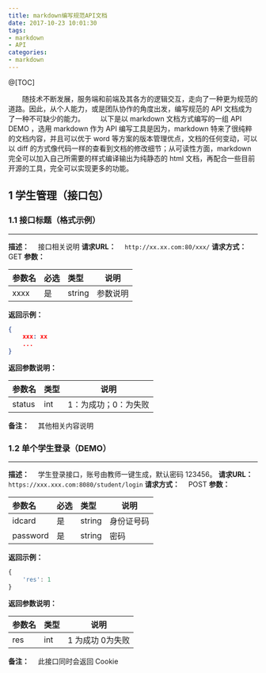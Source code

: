 ```yaml
---
title: markdown编写规范API文档
date: 2017-10-23 10:01:30
tags:
- markdown
- API
categories:
- markdown
---
```

@[TOC]

<!-- more -->

　　随技术不断发展，服务端和前端及其各方的逻辑交互，走向了一种更为规范的道路。因此，从个人能力，或是团队协作的角度出发，编写规范的 API 文档成为了一种不可缺少的能力。
　　以下是以 markdown 文档方式编写的一组 API DEMO ，选用 markdown 作为 API 编写工具是因为，markdown 特来了很纯粹的文档内容，并且可以优于 word 等方案的版本管理优点，文档的任何变动，可以以 diff 的方式像代码一样的查看到文档的修改细节；从可读性方面，markdown 完全可以加入自己所需要的样式编译输出为纯静态的 html 文档，再配合一些目前开源的工具，完全可以实现更多的功能。

## 1 学生管理（接口包）
### 1.1 接口标题（格式示例）
---
**描述：**
　接口相关说明
**请求URL：**
　`http://xx.xx.com:80/xxx/`
**请求方式：**
　GET
**参数：**

|参数名|必选|类型|说明|
|:-----|:---|:---|----|
|xxxx |是  |string | 参数说明    |
**返回示例：**
```json
{
    xxx: xx
    ...
}
```
**返回参数说明：**

|参数名|类型|说明|
|:-----|:---|----|
|status |int   |1：为成功；0：为失败  |
**备注：**
　其他相关内容说明

### 1.2 单个学生登录（DEMO）
---
**描述：**
　学生登录接口，账号由教师一键生成，默认密码 123456。
**请求URL：**
　`https://xxx.xxx.com:8080/student/login`
**请求方式：**
　POST
**参数：**

|参数名|必选|类型|说明|
|:---|:---|:-----|---|
|idcard |是  |string | 身份证号码    |
|password   |是  |string | 密码    |
**返回示例：**
```js
{
    'res': 1
}
```
**返回参数说明：**

| 参数名 | 类型 | 说明 |
|:-------|:-----|------|
|res |int   |1 为成功 0为失败  |
**备注：**
　此接口同时会返回 Cookie
